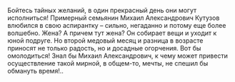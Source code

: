 <!--2025-09-20 13:05:34--><!--pdate:2015-->
Бойтесь тайных желаний, в один прекрасный день они могут исполниться! Примерный семьянин Михаил Александрович Кутузов влюбился в свою аспирантку – сильно, негаданно и потому еще более волшебно. Жена? А причем тут жена? Он собирает вещи и уходит к юной подруге. Но второй медовый месяц и разница в возрасте приносят не только радость, но и досадные огорчения. Вот бы омолодиться! Знал бы Михаил Александрович, к чему может привести осуществление такой мирной, в общем-то, мечты, не спешил бы обмануть время!..